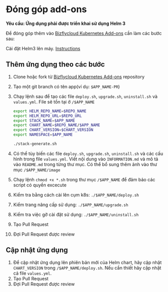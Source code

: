 # Đóng góp add-ons

**Yêu cầu: Ứng dụng phải được triển khai sử dụng Helm 3**

Để đóng góp thêm vào [Bizflycloud Kubernetes Add-ons](https://github.com/bizflycloud/bizflycloud-kubernetes-add-ons) cần làm các bước sau:

Cài đặt Helm3 lên máy. [Instructions](https://helm.sh/docs/intro/install/)

## Thêm ứng dụng theo các bước

1. Clone hoặc fork từ [Bizflycloud Kubernetes Add-ons](https://github.com/bizflycloud/bizflycloud-kubernetes-add-ons) repository
2. Tạo một git branch có tên app(ví dụ: `$APP_NAME-PR`)
3. Chạy lệnh sau để tạo các file `deploy.sh`, `upgrade.sh`, `uninstall.sh` và `values.yml`. File sẽ tồn tại ở `/$APP_NAME`

    ```bash
    export HELM_REPO_NAME=$REPO_NAME
    export HELM_REPO_URL=$REPO_URL
    export STACK_NAME=$APP_NAME
    export CHART_NAME=$REPO_NAME/$APP_NAME
    export CHART_VERSION=$CHART_VERSION
    export NAMESPACE=$APP_NAME

    ./stack-generate.sh
    ```

4. Có thể tùy biến các file `deploy.sh`, `upgrade.sh`, `uninstall.sh` và các cấu hình trong file `values.yml`. Viết nội dung vào `INFORMATION.md` và mô tả vào `README.md` trong từng thư mục. Có thể bổ sung thêm ảnh vào thư mục `/$APP_NAME/image`
5. Chạy lệnh `chmod +x *.sh` trong thư mục `/$APP_NAME` để đảm bảo các script có quyền excecute
6. Kiểm tra bằng cách cài lên cụm k8s: `./$APP_NAME/deploy.sh`
7. Kiểm trang nâng cấp sử dụng: `./$APP_NAME/upgrade.sh`
8. Kiểm tra việc gỡ cài đặt sử dụng: `./$APP_NAME/uninstall.sh`
9. Tạo Pull Request
10. Đợi Pull Request được review

## Cập nhật ứng dụng

1. Để cập nhật ứng dụng lên phiên bản mới của Helm chart, hãy cập nhật `CHART_VERSION` trong `/$APP_NAME/deploy.sh`. Nếu cần thiết hãy cập nhật cả file `values.yml`.
2. Tạo Pull Request
3. Đợi Pull Request được review
